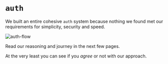 # `auth`

We built an entire cohesive `auth` system 
because nothing we found 
met our requirements
for simplicity, security and speed.

![auth-flow](https://user-images.githubusercontent.com/194400/218912832-e46b0206-8dbd-4589-8cbf-6a160610b580.png)

Read our reasoning
and journey in the next few pages.

At the very least you can 
see if you _agree_ or not
with our approach.